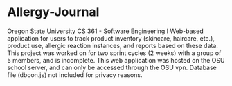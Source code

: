 # Allergy-Journal
Oregon State University
CS 361 - Software Engineering I
Web-based application for users to track product inventory (skincare, haircare, etc.), product use, allergic reaction instances, and reports based on these data.  This project was worked on for two sprint cycles (2 weeks) with a group of 5 members, and is incomplete.  This web application was hosted on the OSU school server, and can only be accessed through the OSU vpn.  Database file (dbcon.js) not included for privacy reasons.
